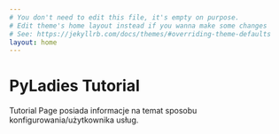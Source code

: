 ```yaml
---
# You don't need to edit this file, it's empty on purpose.
# Edit theme's home layout instead if you wanna make some changes
# See: https://jekyllrb.com/docs/themes/#overriding-theme-defaults
layout: home
---
```

# PyLadies Tutorial

Tutorial Page posiada informacje na temat sposobu konfigurowania/użytkownika usług.
